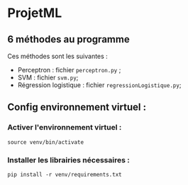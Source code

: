 # ProjetML

## 6 méthodes au programme
Ces méthodes sont les suivantes :
- Perceptron : fichier ```perceptron.py``` ;
- SVM : fichier ```svm.py```;
- Régression logistique : fichier ```regressionLogistique.py```;

## Config environnement virtuel :

### Activer l'environnement virtuel :
````
source venv/bin/activate
````

### Installer les librairies nécessaires :
````
pip install -r venv/requirements.txt
````